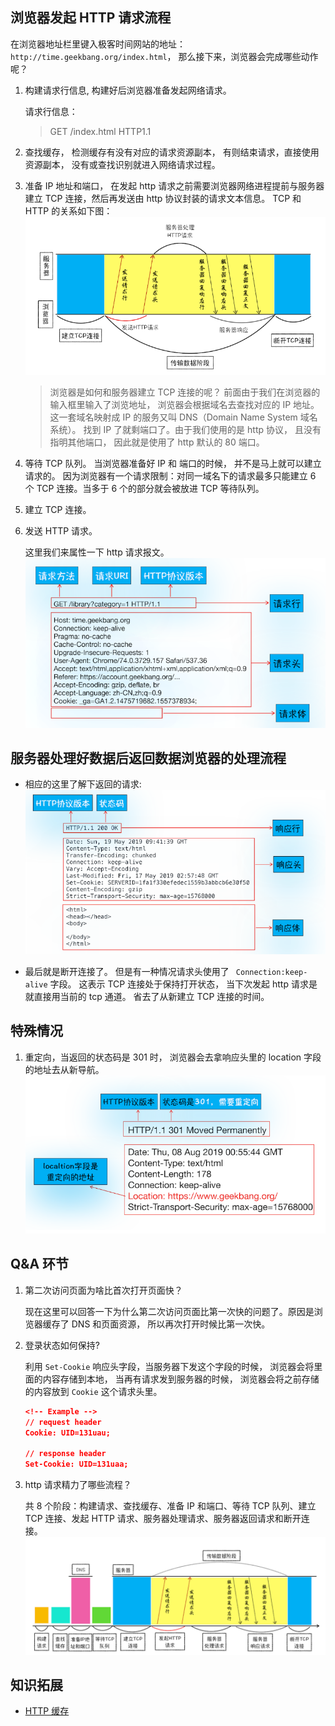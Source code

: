 ## 浏览器发起 HTTP 请求流程

在浏览器地址栏里键入极客时间网站的地址：`http://time.geekbang.org/index.html`， 那么接下来，浏览器会完成哪些动作呢？

1. 构建请求行信息, 构建好后浏览器准备发起网络请求。

   请求行信息：

   > GET /index.html HTTP1.1

2. 查找缓存， 检测缓存有没有对应的请求资源副本， 有则结束请求，直接使用资源副本， 没有或查找识别就进入网络请求过程。

3. 准备 IP 地址和端口， 在发起 http 请求之前需要浏览器网络进程提前与服务器建立 TCP 连接，然后再发送由 http 协议封装的请求文本信息。 TCP 和 HTTP 的关系如下图：<img src="./img/tcp-and-http.png" />

   > 浏览器是如何和服务器建立 TCP 连接的呢？ 前面由于我们在浏览器的输入框里输入了浏览地址， 浏览器会根据域名去查找对应的 IP 地址。这一套域名映射成 IP 的服务又叫 DNS（Domain Name System 域名系统）。 找到 IP 了就剩端口了。由于我们使用的是 http 协议， 且没有指明其他端口， 因此就是使用了 http 默认的 80 端口。

4. 等待 TCP 队列。 当浏览器准备好 IP 和 端口的时候， 并不是马上就可以建立请求的。 因为浏览器有一个请求限制：对同一域名下的请求最多只能建立 6 个 TCP 连接。当多于 6 个的部分就会被放进 TCP 等待队列。

5. 建立 TCP 连接。

6. 发送 HTTP 请求。

   这里我们来属性一下 http 请求报文。 <img src="./img/httpReport.png" />

## 服务器处理好数据后返回数据浏览器的处理流程

- 相应的这里了解下返回的请求: <img src="./img/responseReport.png" />

- 最后就是断开连接了。 但是有一种情况请求头使用了 ` Connection:keep-alive` 字段。 这表示 TCP 连接处于保持打开状态， 当下次发起 http 请求是就直接用当前的 tcp 通道。 省去了从新建立 TCP 连接的时间。

## 特殊情况

1. 重定向，当返回的状态码是 301 时， 浏览器会去拿响应头里的 location 字段的地址去从新导航。<img src="./img/redirect.png" />

## Q&A 环节

1. 第二次访问页面为啥比首次打开页面快？

   现在这里可以回答一下为什么第二次访问页面比第一次快的问题了。原因是浏览器缓存了 DNS 和页面资源， 所以再次打开时候比第一次快。

2. 登录状态如何保持?

   利用 `Set-Cookie` 响应头字段，当服务器下发这个字段的时候， 浏览器会将里面的内容存储到本地， 当再有请求发到服务器的时候， 浏览器会将之前存储的内容放到 `Cookie` 这个请求头里。

   ```json
   <!-- Example -->
   // request header
   Cookie: UID=131uau;

   // response header
   Set-Cookie: UID=131uaa;
   ```

3. http 请求精力了哪些流程？

   共 8 个阶段：构建请求、查找缓存、准备 IP 和端口、等待 TCP 队列、建立 TCP 连接、发起 HTTP 请求、服务器处理请求、服务器返回请求和断开连接。
   <img src="./img/httpprocess.png" />

## 知识拓展

- [HTTP 缓存](https://developer.mozilla.org/zh-CN/docs/Web/HTTP/Caching)
